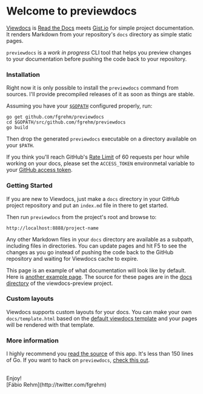 # Welcome to previewdocs

[Viewdocs](http://viewdocs.io/) is [Read the Docs](https://readthedocs.org/)
meets [Gist.io](http://gist.io/) for simple project documentation. It renders
Markdown from your repository's `docs` directory as simple static pages.

`previewdocs` is a *work in progress* CLI tool that helps you preview
changes to your documentation before pushing the code back to your repository.

### Installation

Right now it is only possible to install the `previewdocs` command from
sources. I'll provide precompiled releases of it as soon as things are stable.

Assuming you have your [`$GOPATH`](http://golang.org/doc/code.html#GOPATH)
configured properly, run:

```
go get github.com/fgrehm/previewdocs
cd $GOPATH/src/github.com/fgrehm/previewdocs
go build
```

Then drop the generated `previewdocs` executable on a directory available
on your `$PATH`.

If you think you'll reach GitHub's [Rate Limit](http://developer.github.com/v3/#rate-limiting)
of 60 requests per hour while working on your docs, please set the `ACCESS_TOKEN`
environmetal variable to your [GitHub access token](https://help.github.com/articles/creating-an-access-token-for-command-line-use).

### Getting Started

If you are new to Viewdocs, just make a `docs` directory in your GitHub project
repository and put an `index.md` file in there to get started.

Then run `previewdocs` from the project's root and browse to:

	http://localhost:8888/project-name

Any other Markdown files in your `docs` directory are available as a subpath,
including files in directories. You can update pages and hit F5 to see the
changes as you go instead of pushing the code back to the GitHub repository
and waiting for Viewdocs cache to expire.

This page is an example of what documentation will look like by default.
Here is [another example page](/previewdocs/example). The source for
these pages are in the [docs directory](https://github.com/fgrehm/previewdocs/tree/master/docs)
of the viewdocs-preview project.

### Custom layouts

Viewdocs supports custom layouts for your docs. You can make your own `docs/template.html`
based on the [default viewdocs template](https://github.com/progrium/viewdocs/blob/master/docs/template.html)
and your pages will be rendered with that template.

### More information

I highly recommend you [read the source](https://github.com/fgrehm/previewdocs/blob/master/viewdocs.go)
of this app. It's less than 150 lines of Go. If you want to hack on `previewdocs`, [check this out](/previewdocs/development).

<br />
Enjoy!<br />
[Fábio Rehm](http://twitter.com/fgrehm)
